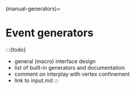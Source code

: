 (manual-generators)=

# Event generators

:::{todo}

- general (macro) interface design
- list of built-in generators and documentation
- comment on interplay with vertex confinement
- link to input.md
  :::
